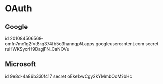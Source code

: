 # OAuth

## Google
id 201084506568-omfn7mc1g2fvt8nq374fb5o3hannqp5l.apps.googleusercontent.com
secret ruHWKSycrH9DagjFN_CaNOVu

## Microsoft
id 9e8d-4a86b330f417
secret oEke1xwCgy2kYMmbOoM9bHc

